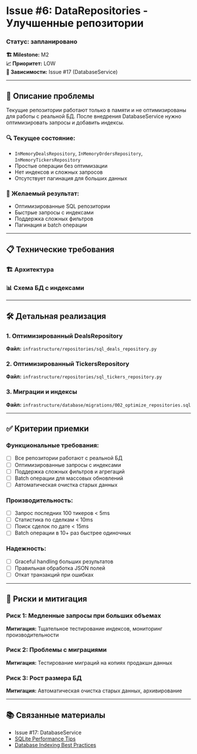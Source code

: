 # Issue #6: DataRepositories - Улучшенные репозитории
### Статус: запланировано

**🏗️ Milestone:** M2  
**📈 Приоритет:** LOW  
**🔗 Зависимости:** Issue #17 (DatabaseService)

---

## 📝 Описание проблемы

Текущие репозитории работают только в памяти и не оптимизированы для работы с реальной БД. После внедрения DatabaseService нужно оптимизировать запросы и добавить индексы.

### 🔍 Текущее состояние:
- `InMemoryDealsRepository`, `InMemoryOrdersRepository`, `InMemoryTickersRepository`
- Простые операции без оптимизации
- Нет индексов и сложных запросов
- Отсутствует пагинация для больших данных

### 🎯 Желаемый результат:
- Оптимизированные SQL репозитории
- Быстрые запросы с индексами
- Поддержка сложных фильтров
- Пагинация и batch операции

---

## 📋 Технические требования

### 🏗️ Архитектура


### 📊 Схема БД с индексами


---

## 🛠️ Детальная реализация

### 1. **Оптимизированный DealsRepository**

**Файл:** `infrastructure/repositories/sql_deals_repository.py`


### 2. **Оптимизированный TickersRepository**

**Файл:** `infrastructure/repositories/sql_tickers_repository.py`


### 3. **Миграции и индексы**

**Файл:** `infrastructure/database/migrations/002_optimize_repositories.sql`


---

## ✅ Критерии приемки

### Функциональные требования:
- [ ] Все репозитории работают с реальной БД
- [ ] Оптимизированные запросы с индексами
- [ ] Поддержка сложных фильтров и агрегаций
- [ ] Batch операции для массовых обновлений
- [ ] Автоматическая очистка старых данных

### Производительность:
- [ ] Запрос последних 100 тикеров < 5ms
- [ ] Статистика по сделкам < 10ms
- [ ] Поиск сделок по дате < 15ms
- [ ] Batch операции в 10+ раз быстрее одиночных

### Надежность:
- [ ] Graceful handling больших результатов
- [ ] Правильная обработка JSON полей
- [ ] Откат транзакций при ошибках

---

## 🚧 Риски и митигация

### Риск 1: Медленные запросы при больших объемах
**Митигация:** Тщательное тестирование индексов, мониторинг производительности

### Риск 2: Проблемы с миграциями
**Митигация:** Тестирование миграций на копиях продакшн данных

### Риск 3: Рост размера БД
**Митигация:** Автоматическая очистка старых данных, архивирование

---

## 📚 Связанные материалы

- Issue #17: DatabaseService
- [SQLite Performance Tips](https://www.sqlite.org/optoverview.html)
- [Database Indexing Best Practices](https://use-the-index-luke.com/)
